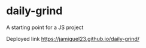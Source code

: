 # daily-grind

A starting point for a JS project

Deployed link <https://jamiguel23.github.io/daily-grind/>
